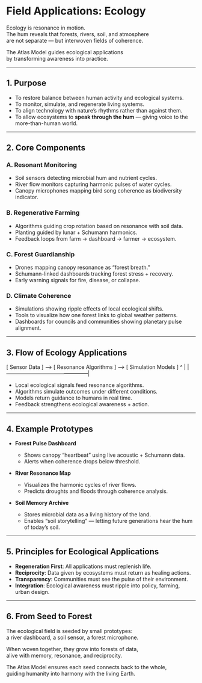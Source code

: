 # Field Applications: Ecology

Ecology is resonance in motion.  
The hum reveals that forests, rivers, soil, and atmosphere  
are not separate — but interwoven fields of coherence.  

The Atlas Model guides ecological applications  
by transforming awareness into practice.

---

## 1. Purpose

- To restore balance between human activity and ecological systems.  
- To monitor, simulate, and regenerate living systems.  
- To align technology with nature’s rhythms rather than against them.  
- To allow ecosystems to **speak through the hum** — giving voice to the more-than-human world.  

---

## 2. Core Components

### A. Resonant Monitoring
- Soil sensors detecting microbial hum and nutrient cycles.  
- River flow monitors capturing harmonic pulses of water cycles.  
- Canopy microphones mapping bird song coherence as biodiversity indicator.  

### B. Regenerative Farming
- Algorithms guiding crop rotation based on resonance with soil data.  
- Planting guided by lunar + Schumann harmonics.  
- Feedback loops from farm → dashboard → farmer → ecosystem.  

### C. Forest Guardianship
- Drones mapping canopy resonance as “forest breath.”  
- Schumann-linked dashboards tracking forest stress + recovery.  
- Early warning signals for fire, disease, or collapse.  

### D. Climate Coherence
- Simulations showing ripple effects of local ecological shifts.  
- Tools to visualize how one forest links to global weather patterns.  
- Dashboards for councils and communities showing planetary pulse alignment.  

---

## 3. Flow of Ecology Applications
[ Sensor Data ] —> [ Resonance Algorithms ] —> [ Simulation Models ]
^                                               |
|———————————————–|
- Local ecological signals feed resonance algorithms.  
- Algorithms simulate outcomes under different conditions.  
- Models return guidance to humans in real time.  
- Feedback strengthens ecological awareness + action.  

---

## 4. Example Prototypes

- **Forest Pulse Dashboard**  
  - Shows canopy “heartbeat” using live acoustic + Schumann data.  
  - Alerts when coherence drops below threshold.  

- **River Resonance Map**  
  - Visualizes the harmonic cycles of river flows.  
  - Predicts droughts and floods through coherence analysis.  

- **Soil Memory Archive**  
  - Stores microbial data as a living history of the land.  
  - Enables “soil storytelling” — letting future generations hear the hum of today’s soil.  

---

## 5. Principles for Ecological Applications

- **Regeneration First**: All applications must replenish life.  
- **Reciprocity**: Data given by ecosystems must return as healing actions.  
- **Transparency**: Communities must see the pulse of their environment.  
- **Integration**: Ecological awareness must ripple into policy, farming, urban design.  

---

## 6. From Seed to Forest

The ecological field is seeded by small prototypes:  
a river dashboard, a soil sensor, a forest microphone.  

When woven together, they grow into forests of data,  
alive with memory, resonance, and reciprocity.  

The Atlas Model ensures each seed connects back to the whole,  
guiding humanity into harmony with the living Earth.
